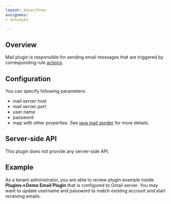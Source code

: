 ```yaml
---
layout: docwithnav
assignees:
- ashvayka

---
```


## Overview

Mail plugin is responsible for sending email messages that are triggered by corresponding rule [actions](/docs/user-guide/actions/send-mail-action/).  

## Configuration

You can specify following parameters:
 
 - mail server host
 - mail server port
 - user name
 - password
 - map with other properties. 
See [java mail sender](http://docs.spring.io/spring/docs/current/javadoc-api/org/springframework/mail/javamail/JavaMailSenderImpl.html#setJavaMailProperties-java.util.Properties-) for more details. 

## Server-side API

This plugin does not provide any server-side API. 

## Example

As a tenant administrator, you are able to review plugin example inside **Plugins->Demo Email Plugin** that is configured to Gmail server.
You may want to update username and password to match existing account and start receiving emails.